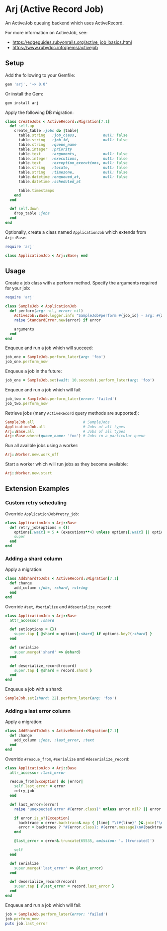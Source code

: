 # Arj (Active Record Job)

An ActiveJob queuing backend which uses ActiveRecord. 

For more information on ActiveJob, see:

- https://edgeguides.rubyonrails.org/active_job_basics.html
- https://www.rubydoc.info/gems/activejob

## Setup

Add the following to your Gemfile:

```ruby
gem 'arj', '~> 0.0'
```

Or install the Gem:

```bash
gem install arj
```

Apply the following DB migration:

```ruby
class CreateJobs < ActiveRecord::Migration[7.1]
  def self.up
    create_table :jobs do |table|
      table.string   :job_class,            null: false
      table.string   :job_id,               null: false
      table.string   :queue_name
      table.integer  :priority
      table.text     :arguments,            null: false
      table.integer  :executions,           null: false
      table.text     :exception_executions, null: false
      table.string   :locale,               null: false
      table.string   :timezone,             null: false
      table.datetime :enqueued_at,          null: false
      table.datetime :scheduled_at

      table.timestamps
    end
  end

  def self.down
    drop_table :jobs
  end
end
```

Optionally, create a class named `ApplicationJob` which extends from `Arj::Base`:

```ruby
require 'arj'

class ApplicationJob < Arj::Base; end
```

## Usage

Create a job class with a perform method. Specify the arguments required for your job:

```ruby
require 'arj'

class SampleJob < ApplicationJob
  def perform(arg: nil, error: nil)
    ActiveJob::Base.logger.info "SampleJob#perform #{job_id} - arg: #{arg}, error: #{error}"
    raise StandardError.new(error) if error

    arguments
  end
end
```

Enqueue and run a job which will succeed:

```ruby
job_one = SampleJob.perform_later(arg: 'foo')
job_one.perform_now
```

Enqueue a job in the future:

```ruby
job_one = SampleJob.set(wait: 10.seconds).perform_later(arg: 'foo')
```

Enqueue and run a job which will fail:

```ruby
job_two = SampleJob.perform_later(error: 'failed')
job_two.perform_now
```

Retrieve jobs (many `ActiveRecord` query methods are supported):

```ruby
SampleJob.all                      # SampleJobs
ApplicationJob.all                 # Jobs of all types
Arj::Base.all                      # Jobs of all types
Arj::Base.where(queue_name: 'foo') # Jobs in a particular queue
```

Run all availble jobs using a worker:

```ruby
Arj::Worker.new.work_off
```

Start a worker which will run jobs as they become available:

```ruby
Arj::Worker.new.start
```

## Extension Examples

### Custom retry scheduling

Override `ApplicationJob#retry_job`:

```ruby
class ApplicationJob < Arj::Base
  def retry_job(options = {})
    options[:wait] = 5 + (executions**4) unless options[:wait] || options[:wait_until]
    super
  end
end
```

### Adding a shard column

Apply a migration:

```ruby
class AddShardToJobs < ActiveRecord::Migration[7.1]
  def change
    add_column :jobs, :shard, :string
  end
end
```

Override `#set`, `#serialize` and `#deserialize_record`:

```ruby
class ApplicationJob < Arj::Base
  attr_accessor :shard

  def set(options = {})
    super.tap { @shard = options[:shard] if options.key?(:shard) }
  end

  def serialize
    super.merge('shard' => @shard)
  end

  def deserialize_record(record)
    super.tap { @shard = record.shard }
  end
end
```

Enqueue a job with a shard:

```ruby
SampleJob.set(shard: 22).perform_later(arg: 'foo')
```

### Adding a last error column

Apply a migration:

```ruby
class AddShardToJobs < ActiveRecord::Migration[7.1]
  def change
    add_column :jobs, :last_error, :text
  end
end
```

Override `#rescue_from`, `#serialize` and `#deserialize_record`:

```ruby
class ApplicationJob < Arj::Base
  attr_accessor :last_error

  rescue_from(Exception) do |error|
    self.last_error = error
    retry_job
  end

  def last_error=(error)
    raise "unexpected error #{error.class}" unless error.nil? || error.is_a?(Exception) || error.is_a?(String)

    if error.is_a?(Exception)
      backtrace = error.backtrace&.map { |line| "\t#{line}" }&.join("\n")
      error = backtrace ? "#{error.class}: #{error.message}\n#{backtrace}" : "#{error.class}: #{error.message}"
    end

    @last_error = error&.truncate(65535, omission: '… (truncated)')

    self
  end

  def serialize
    super.merge('last_error' => @last_error)
  end

  def deserialize_record(record)
    super.tap { @last_error = record.last_error }
  end
end
```

Enqueue and run a job which will fail:

```ruby
job = SampleJob.perform_later(error: 'failed')
job.perform_now
puts job.last_error
```

